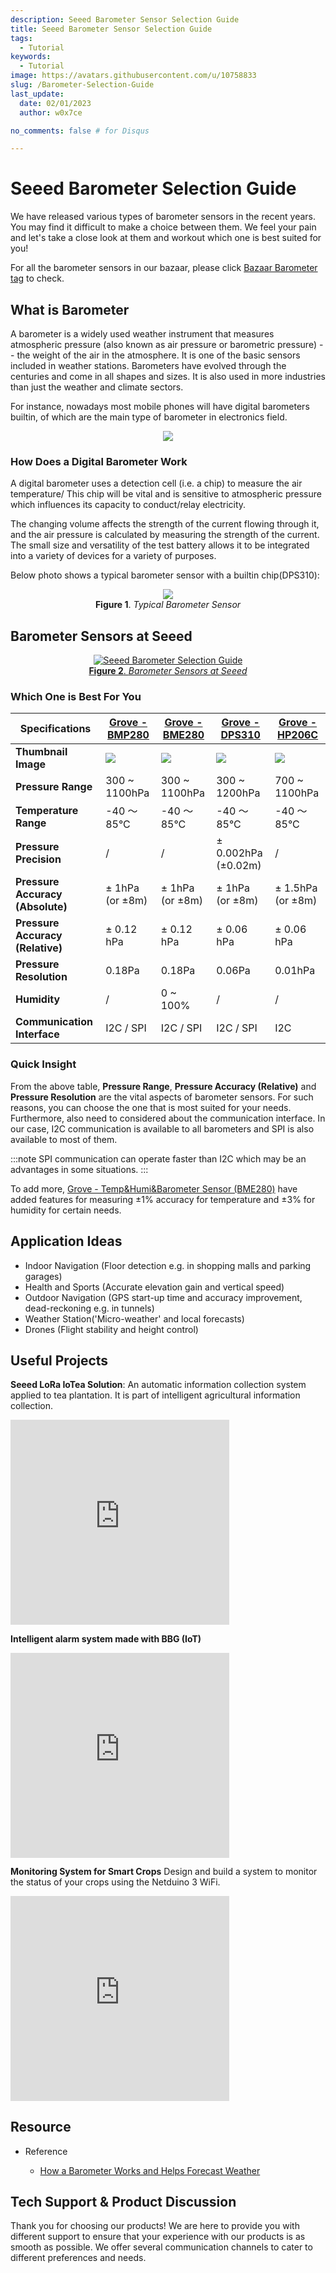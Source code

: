 ```yaml
---
description: Seeed Barometer Sensor Selection Guide
title: Seeed Barometer Sensor Selection Guide
tags:
  - Tutorial
keywords:
  - Tutorial
image: https://avatars.githubusercontent.com/u/10758833
slug: /Barometer-Selection-Guide
last_update:
  date: 02/01/2023
  author: w0x7ce

no_comments: false # for Disqus

---
```


# Seeed Barometer Selection Guide

We have released various types of barometer sensors in the recent years. You may find it difficult to make a choice between them. We feel your pain and let's take a close look at them and workout which one is best suited for you!

For all the barometer sensors in our bazaar, please click [Bazaar Barometer tag](https://www.seeedstudio.com/tag/Barometer.html) to check.

## What is Barometer

A barometer is a widely used weather instrument that measures atmospheric pressure (also known as air pressure or barometric pressure) -- the weight of the air in the atmosphere. It is one of the basic sensors included in weather stations. Barometers have evolved through the centuries and come in all shapes and sizes. It is also used in more industries than just the weather and climate sectors.

For instance, nowadays most mobile phones will have digital barometers builtin, of which are the main type of barometer in electronics field.

<div align="center"><img src="https://files.seeedstudio.com/products/101020812/img/baro%20produced.2019-12-11%2011_05_01.gif" /></div>

### How Does a Digital Barometer Work

A digital barometer uses a detection cell (i.e. a chip) to measure the air temperature/ This chip will be vital and is sensitive to atmospheric pressure which influences its capacity to conduct/relay electricity.

The changing volume affects the strength of the current flowing through it, and the air pressure is calculated by measuring the strength of the current. The small size and versatility of the test battery allows it to be integrated into a variety of devices for a variety of purposes.

Below photo shows a typical barometer sensor with a builtin chip(DPS310):

<div align="center"><img width="{400}" src="https://github.com/SeeedDocument/Grove-High-Precision-Barometer-Sensor-DPS310/raw/master/img/Grove-High-Precision-Barometer-Sensor-DPS310-pin.jpg" /><figcaption><b>Figure 1</b>. <i>Typical Barometer Sensor</i></figcaption>
</div>

## Barometer Sensors at Seeed

<div align="center">
<figure>
  <a href="https://files.seeedstudio.com/wiki/Barometer-Guide/Barometer.png" target="_blank"><img src="https://files.seeedstudio.com/wiki/Barometer-Guide/Barometer.png" alt="Seeed Barometer Selection Guide" title="Seeed Barometer Selection Guide" />
  <figcaption><b>Figure 2</b>. <i>Barometer Sensors at Seeed</i></figcaption></a>
</figure>
</div>

### Which One is Best For You

| Specifications               | [Grove - BMP280](https://www.seeedstudio.com/Grove-Barometer-Sensor-BMP280.html)   | [Grove - BME280](https://www.seeedstudio.com/Grove-BME280-Environmental-Sensor-Temperature-Humidity-Barometer.html)  | [Grove - DPS310](https://www.seeedstudio.com/Grove-High-Precision-Barometer-Sensor-DPS310-p-4397.html)      | [Grove - HP206C](https://www.seeedstudio.com/Grove-Barometer-High-Accuracy.html)    |
|------------------------------|-----------------|-----------------|---------------------|-------------------|
| **Thumbnail Image**              |     ![](https://files.seeedstudio.com/wiki/Grove-Barometer_Sensor-BMP280/img/45d_small.jpg)            |      ![](https://files.seeedstudio.com/wiki/Grove-Barometer_Sensor-BME280/img/45d_small.jpg)           |                ![](https://files.seeedstudio.com/wiki/Grove-High-Precision-Barometer-Sensor-DPS310/img/Grove-High-Precision-Barometer-Sensor-DPS310-thumbnail.jpg)     |       ![](https://files.seeedstudio.com/wiki/Grove-Barometer-High-Accuracy/img/45d_small.jpg)            |
| **Pressure Range**               | 300 ~ 1100hPa   | 300 ~ 1100hPa   | 300 ~ 1200hPa       | 700 ~ 1100hPa     |
| **Temperature Range**            | -40 ～ 85°C     | -40 ～ 85°C     | -40 ～ 85°C         | -40 ～ 85°C       |
| **Pressure Precision**           | /               | /               | ± 0.002hPa (±0.02m) | /                 |
| **Pressure Accuracy (Absolute)** | ± 1hPa (or ±8m) | ± 1hPa (or ±8m) | ± 1hPa (or ±8m)     | ± 1.5hPa (or ±8m) |
| **Pressure Accuracy (Relative)** | ± 0.12 hPa      | ± 0.12 hPa      | ± 0.06 hPa          | ± 0.06 hPa        |
| **Pressure Resolution**          | 0.18Pa          | 0.18Pa          | 0.06Pa              | 0.01hPa           |
| **Humidity**                     | /               | 0 ~ 100%        | /                   | /                 |
| **Communication Interface**       | I2C / SPI       | I2C / SPI       | I2C / SPI           | I2C               |

### Quick Insight

From the above table, **Pressure Range**, **Pressure Accuracy (Relative)** and **Pressure Resolution** are the vital aspects of barometer sensors. For such reasons, you can choose the one that is most suited for your needs. Furthermore, also need to considered about the communication interface. In our case, I2C communication is available to all barometers and SPI is also available to most of them.

:::note
SPI communication can operate faster than I2C which may be an advantages in some situations.
:::

To add more, [Grove - Temp&Humi&Barometer Sensor (BME280)](https://www.seeedstudio.com/Grove-BME280-Environmental-Sensor-Temperature-Humidity-Barometer.html) have added features for measuring ±1% accuracy for temperature and ±3% for humidity for certain needs.

## Application Ideas

- Indoor Navigation (Floor detection e.g. in shopping malls and parking garages)
- Health and Sports (Accurate elevation gain and vertical speed)
- Outdoor Navigation (GPS start-up time and accuracy improvement, dead-reckoning e.g. in tunnels)
- Weather Station('Micro-weather' and local forecasts)
- Drones (Flight stability and height control)

## Useful Projects

**Seeed LoRa IoTea Solution**: An automatic information collection system applied to tea plantation. It is part of intelligent agricultural information collection.

<iframe frameborder='0' height='327.5' scrolling='no' src='https://www.hackster.io/SeeedStudio/seeed-lora-iotea-solution-b5ee95/embed' width='350'></iframe>

**Intelligent alarm system made with BBG (IoT)**

<iframe frameborder='0' height='327.5' scrolling='no' src='https://www.hackster.io/kevin-lee2/intelligent-alarm-system-made-with-bbg-iot-5fdccd/embed' width='350'></iframe>

**Monitoring System for Smart Crops** Design and build a system to monitor the status of your crops using the Netduino 3 WiFi.

<iframe frameborder='0' height='327.5' scrolling='no' src='https://www.hackster.io/gabogiraldo/monitoring-system-for-smart-crops-dfa4bd/embed' width='350'></iframe>

## Resource

- Reference

  - [How a Barometer Works and Helps Forecast Weather](https://www.thoughtco.com/how-barometers-measure-air-pressure-3444416)

## Tech Support & Product Discussion

Thank you for choosing our products! We are here to provide you with different support to ensure that your experience with our products is as smooth as possible. We offer several communication channels to cater to different preferences and needs.

<div class="button_tech_support_container">
<a href="https://forum.seeedstudio.com/" class="button_forum"></a> 
<a href="https://www.seeedstudio.com/contacts" class="button_email"></a>
</div>

<div class="button_tech_support_container">
<a href="https://discord.gg/eWkprNDMU7" class="button_discord"></a> 
<a href="https://github.com/Seeed-Studio/wiki-documents/discussions/69" class="button_discussion"></a>
</div>